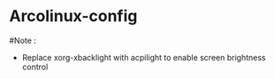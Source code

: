 # Arcolinux-config


#Note :
 - Replace xorg-xbacklight with acpilight to enable screen brightness control
 
 
